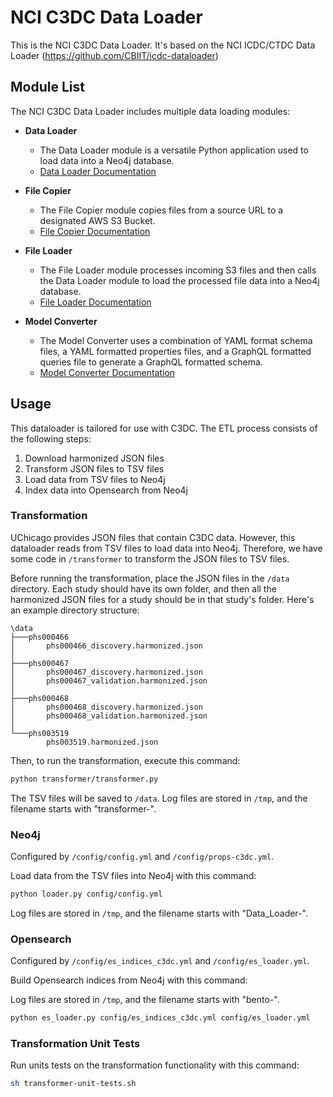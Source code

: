 # NCI C3DC Data Loader

This is the NCI C3DC Data Loader. It's based on the NCI ICDC/CTDC Data Loader (<https://github.com/CBIIT/icdc-dataloader>)

## Module List

The NCI C3DC Data Loader includes multiple data loading modules:

-   **Data Loader**
    -   The Data Loader module is a versatile Python application used to load data into a Neo4j database.
    -   [Data Loader Documentation](docs/data-loader.md)

-   **File Copier**
    -   The File Copier module copies files from a source URL to a designated AWS S3 Bucket.
    -   [File Copier Documentation](docs/file-copier.md)
    
-   **File Loader**
    -   The File Loader module processes incoming S3 files and then calls the Data Loader module to load the processed file data into a Neo4j database.
    -   [File Loader Documentation](docs/file-loader.md)
    
-   **Model Converter**
    -   The Model Converter uses a combination of YAML format schema files, a YAML formatted properties files, and a GraphQL formatted queries file to generate a GraphQL formatted schema.
    -   [Model Converter Documentation](docs/model-converter.md)

## Usage

This dataloader is tailored for use with C3DC. The ETL process consists of the following steps:

1. Download harmonized JSON files
2. Transform JSON files to TSV files
3. Load data from TSV files to Neo4j
4. Index data into Opensearch from Neo4j

### Transformation

UChicago provides JSON files that contain C3DC data. However, this dataloader reads from TSV files to load data into Neo4j. Therefore, we have some code in `/transformer` to transform the JSON files to TSV files.

Before running the transformation, place the JSON files in the `/data` directory. Each study should have its own folder, and then all the harmonized JSON files for a study should be in that study's folder. Here's an example directory structure:

```text
\data
├───phs000466
│       phs000466_discovery.harmonized.json
│
├───phs000467
│       phs000467_discovery.harmonized.json
│       phs000467_validation.harmonized.json
│
├───phs000468
│       phs000468_discovery.harmonized.json
│       phs000468_validation.harmonized.json
│
└───phs003519
        phs003519.harmonized.json
```

Then, to run the transformation, execute this command:

```bash
python transformer/transformer.py
```

The TSV files will be saved to `/data`. Log files are stored in `/tmp`, and the filename starts with "transformer-".

### Neo4j

Configured by `/config/config.yml` and `/config/props-c3dc.yml`.

Load data from the TSV files into Neo4j with this command:

```bash
python loader.py config/config.yml
```

Log files are stored in `/tmp`, and the filename starts with "Data_Loader-".

### Opensearch

Configured by `/config/es_indices_c3dc.yml` and `/config/es_loader.yml`.

Build Opensearch indices from Neo4j with this command:

Log files are stored in `/tmp`, and the filename starts with "bento-".

```bash
python es_loader.py config/es_indices_c3dc.yml config/es_loader.yml
```

### Transformation Unit Tests

Run units tests on the transformation functionality with this command:

```bash
sh transformer-unit-tests.sh
```

<!-- TODO: C3DC-1646 - Update backend API to include CPI synonym values in JSON output -->

<!-- TODO: C3DC-1646 - Update backend API to include CPI synonym values in JSON output -->
